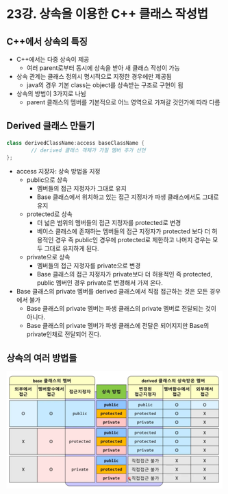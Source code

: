# 23강. 상속을 이용한 C++ 클래스 작성법

## C++에서 상속의 특징

- C++에서는 다중 상속이 제공
    - 여러 parent로부터 동시에 상속을 받아 새 클래스 작성이 가능
- 상속 관계는 클래스 정의시 명시적으로 지정한 경우에만 제공됨
    - java의 경우 기본 class는 object를 상속받는 구조로 구현이 됨
- 상속의 방법이 3가지로 나뉨
    - parent 클래스의 멤버를 기본적으로 어느 영역으로 가져갈 것인가에 따라 다름

## Derived 클래스 만들기

```cpp
class derivedClassName:access baseClassName {
		// derived 클래스 객체가 가질 멤버 추가 선언
};
```

- access 지장자: 상속 방법을 지정
    - public으로 상속
        - 멤버들의 접근 지정자가 그대로  유지
        - Base 클래스에서 위치하고 있는 접근 지정자가 파생 클래스에서도 그대로 유지
    - protected로 상속
        - 더 넓은 범위의 멤버들의 접근 지정자를 protected로 변경
        - 베이스 클래스에 존재하는 멤버들의 접근 지정자가 protected 보다 더 허용적인 경우 즉 public인 경우에 protected로 제한하고 나머지 경우는 모두 그대로 유지하게 된다.
    - private으로 상속
        - 멤버들의 접근 지정자를 private으로 변경
        - Base 클래스의 접근 지정자가 private보다 더 허용적인 즉 protected, public 멤버인 경우 private로 변경해서 가져 온다.
- Base 클래스의 private 멤버를 derived 클래스에서 직접 접근하는 것은 모든 경우에서 불가
    - Base 클래스의 private 멤버는 파생 클래스의 private 멤버로 전달되는 것이 아니다.
    - Base 클래스의 private 멤버가 파생 클래스에 전달은 되어지지만 Base의 private인채로 전달되어 진다.

## 상속의 여러 방법들

![Untitled](/resources/%EC%82%AC%EB%9E%8C%EB%A7%8C%EC%9D%B4/ch.23/1.png)